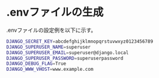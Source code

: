 # .envファイルの生成
.envファイルの設定例を以下に示す。

```bash
DJANGO_SECRET_KEY=abcdefghijklmnopqrstuvwxyz0123456789
DJANGO_SUPERUSER_NAME=superuser
DJANGO_SUPERUSER_EMAIL=superuser@django.local
DJANGO_SUPERUSER_PASSWORD=superuserpassword
DJANGO_DEBUG_FLAG=True
DJANGO_WWW_VHOST=www.example.com
```
